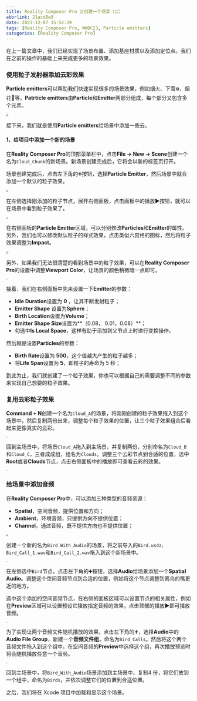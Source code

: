 ```yaml
---
title: Reality Composer Pro 之创建一个场景（二）
abbrlink: 21acd8e9
date: 2023-12-07 15:54:39
tags: [Reality Composer Pro, WWDC23, Particle emitters]
categories: [Reality Composer Pro]
---
```


在上一篇文章中，我们已经实现了场景布置、添加基座材质以及添加定位点。我们在之前的操作的基础上来完成更多的场景效果。

### 使用粒子发射器添加云彩效果

**Particle emitters**可以帮助我们快速实现很多的场景效果，例如烟火、下雪❄️、烟花🎇等。**Patrticle emitters**由**Particle**和**Emitter**两部分组成，每个部分又包含多个元素。

<img src="https://swift-blogs.oss-cn-shanghai.aliyuncs.com/202312071723727.png" style="zoom:40%"/>

接下来，我们就是使用**Particle emitters**给场景中添加一些云。

<!--more-->

#### 1、给项目中添加一个新的场景

在**Reality Composer Pro**的顶部菜单栏中，点击**File -> New -> Scene**创建一个名为`Cloud_Chunk`的新场景。新场景创建完成后，它将会以新的标签页打开。

场景创建完成后，点击左下角的➕按钮，选择**Particle Emitter**，然后场景中就会添加一个默认的粒子效果。

<img src="https://swift-blogs.oss-cn-shanghai.aliyuncs.com/202312071732681.png" style="zoom:40%"/>

在左侧选择刚添加的粒子节点，展开右侧面板，点击面板中的播放▶️按钮，就可以在场景中看到粒子效果了。

<img src="https://swift-blogs.oss-cn-shanghai.aliyuncs.com/202312071737925.png" style="zoom:30%"/>

在右侧面板的**Particle Emitter**区域，可以分别修改**Particles**和**Emitter**的属性。另外，我们也可以修改默认粒子的样式效果，点击类似六宫格的图标，然后将粒子效果调整为**Impact**。

<img src="https://swift-blogs.oss-cn-shanghai.aliyuncs.com/202312071742723.png" style="zoom: 40%"/>

另外，如果我们无法很清楚的看到场景中的粒子效果，可以在**Reality Composer Pro**的设置中调整**Viewport Color**，让场景的颜色稍微暗一点即可。

<img src="https://swift-blogs.oss-cn-shanghai.aliyuncs.com/202312071747303.png" style="zoom: 20%"/>

接着，我们在右侧面板中先来设置一下**Emitter**的参数：

* **Idle Duration**设置为 **0** ，让其不断发射粒子；
* **Emitter Shape** 设置为**Sphere**；
* **Birth Location**设置为**Volume**；
* **Emitter Shape Size**设置为**（0.08， 0.01，0.08）**；
* 勾选中**Is Local Space**，这样有助于添加到父节点上时进行变换操作。

然后就是设置**Particles**的参数：

* **Birth Rate**设置为 **500**，这个值越大产生的粒子越多；
* 将**Life Span**设置为 **5**，即粒子的寿命为 5 秒；

到此为止，我们就创建了一个粒子效果，你也可以根据自己的需要调整不同的参数来实现自己想要的粒子效果。

### 复用云彩粒子效果

**Command + N**创建一个名为`Cloud_A`的场景，将刚刚创建的粒子效果拖入到这个场景中，然后复制两份出来，调整每个粒子效果的位置，让三个粒子效果组合后看起来更像真实的云彩。

<img src="https://swift-blogs.oss-cn-shanghai.aliyuncs.com/202312071810010.png" style="zoom: 20%"/>

回到主场景中，将场景`Cloud_A`拖入到主场景，并复制两份，分别命名为`Cloud_B`和`Cloud_C`，三者成成组，组名为`Clouds`。调整三个云彩节点到合适的位置，选中**Root**或者**Clouds**节点，点击右侧面板中的播放即可查看云彩的效果。

<img src="https://swift-blogs.oss-cn-shanghai.aliyuncs.com/202312071819671.png" style="zoom: 20%"/>

### 给场景中添加音频

在**Reality Composer Pro**中，可以添加三种类型的音频资源：

* **Spatial**，空间音频，提供位置和方向；
* **Ambient**，环境音频，只提供方向不提供位置；
* **Channel**，通过音频，既不提供方向也不提供位置；

<img src="https://swift-blogs.oss-cn-shanghai.aliyuncs.com/202312071825791.png" style="zoom: 30%"/>

创建一个新的名为`Bird_With_Audio`的场景，将之前导入的`Bird.usdz`、`Bird_Call_1.wav`和`Bird_Call_2.wav`拖入到这个新场景中。

<img src="https://swift-blogs.oss-cn-shanghai.aliyuncs.com/202312071833945.png" style="zoom: 20%"/>

在左侧选中`Bird`节点，点击左下角的➕按钮，选择**Audio**给场景添加一个**Spatial Audio**。调整这个空间音频节点到合适的位置，例如将这个节点调整到离鸟的嘴更近的地方。

选中这个添加的空间音频节点，在右侧的面板区域可以设置节点的相关属性，例如在**Preview**区域可以设置预设它播放指定音频的效果，点击顶部的播放▶️即可播放音频。

<img src="https://swift-blogs.oss-cn-shanghai.aliyuncs.com/202312071844133.png" style="zoom:20%"/>

为了实现让两个音频文件随机播放的效果，点击左下角的➕，选择**Audio**中的**Audio File Group**，新建一个**音频文件组**，命名为`Bird_Calls`。然后将这个两个音频文件拖入到这个组中。在空间音频的**Preview**中选择这个组，再次播放预览时将会随机播放任意一个音频。

<img src="https://swift-blogs.oss-cn-shanghai.aliyuncs.com/202312071851960.png" style="zoom: 20%"/>



回到主场景中，将`Bird_With_Audio`场景添加到主场景中，复制4 份，将它们放到一个组中，命名为`Birds`，并依次调整它们的位置到合适位置。

之后，我们将在 Xcode 项目中加载和显示这个场景。

